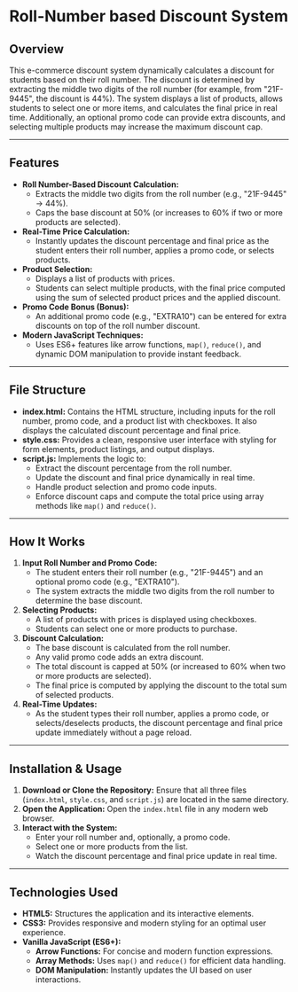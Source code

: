 # Roll-Number based Discount System

## Overview

This e-commerce discount system dynamically calculates a discount for students based on their roll number. The discount is determined by extracting the middle two digits of the roll number (for example, from "21F-9445", the discount is 44%). The system displays a list of products, allows students to select one or more items, and calculates the final price in real time. Additionally, an optional promo code can provide extra discounts, and selecting multiple products may increase the maximum discount cap.

---

## Features

* **Roll Number-Based Discount Calculation:**
  * Extracts the middle two digits from the roll number (e.g., "21F-9445" → 44%).
  * Caps the base discount at 50% (or increases to 60% if two or more products are selected).
* **Real-Time Price Calculation:**
  * Instantly updates the discount percentage and final price as the student enters their roll number, applies a promo code, or selects products.
* **Product Selection:**
  * Displays a list of products with prices.
  * Students can select multiple products, with the final price computed using the sum of selected product prices and the applied discount.
* **Promo Code Bonus (Bonus):**
  * An additional promo code (e.g., "EXTRA10") can be entered for extra discounts on top of the roll number discount.
* **Modern JavaScript Techniques:**
  * Uses ES6+ features like arrow functions, `map()`, `reduce()`, and dynamic DOM manipulation to provide instant feedback.

---

## File Structure

* **index.html:**
  Contains the HTML structure, including inputs for the roll number, promo code, and a product list with checkboxes. It also displays the calculated discount percentage and final price.
* **style.css:**
  Provides a clean, responsive user interface with styling for form elements, product listings, and output displays.
* **script.js:**
  Implements the logic to:
  * Extract the discount percentage from the roll number.
  * Update the discount and final price dynamically in real time.
  * Handle product selection and promo code inputs.
  * Enforce discount caps and compute the total price using array methods like `map()` and `reduce()`.

---

## How It Works

1. **Input Roll Number and Promo Code:**
   * The student enters their roll number (e.g., "21F-9445") and an optional promo code (e.g., "EXTRA10").
   * The system extracts the middle two digits from the roll number to determine the base discount.
2. **Selecting Products:**
   * A list of products with prices is displayed using checkboxes.
   * Students can select one or more products to purchase.
3. **Discount Calculation:**
   * The base discount is calculated from the roll number.
   * Any valid promo code adds an extra discount.
   * The total discount is capped at 50% (or increased to 60% when two or more products are selected).
   * The final price is computed by applying the discount to the total sum of selected products.
4. **Real-Time Updates:**
   * As the student types their roll number, applies a promo code, or selects/deselects products, the discount percentage and final price update immediately without a page reload.

---

## Installation & Usage

1. **Download or Clone the Repository:**
   Ensure that all three files (`index.html`, `style.css`, and `script.js`) are located in the same directory.
2. **Open the Application:**
   Open the `index.html` file in any modern web browser.
3. **Interact with the System:**
   * Enter your roll number and, optionally, a promo code.
   * Select one or more products from the list.
   * Watch the discount percentage and final price update in real time.

---

## Technologies Used

* **HTML5:**
  Structures the application and its interactive elements.
* **CSS3:**
  Provides responsive and modern styling for an optimal user experience.
* **Vanilla JavaScript (ES6+):**
  * **Arrow Functions:** For concise and modern function expressions.
  * **Array Methods:** Uses `map()` and `reduce()` for efficient data handling.
  * **DOM Manipulation:** Instantly updates the UI based on user interactions.
